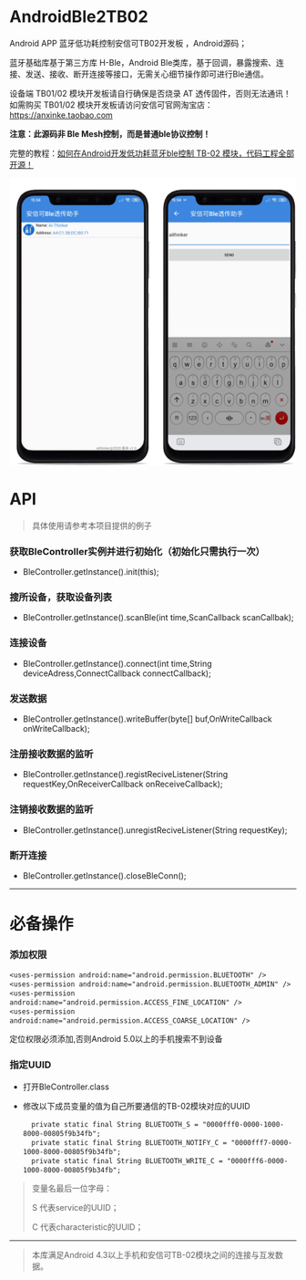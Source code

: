 # AndroidBle2TB02

Android APP 蓝牙低功耗控制安信可TB02开发板 ，Android源码；

蓝牙基础库基于第三方库 H-Ble，Android Ble类库，基于回调，暴露搜索、连接、发送、接收、断开连接等接口，无需关心细节操作即可进行Ble通信。

设备端 TB01/02 模块开发板请自行确保是否烧录 AT 透传固件，否则无法通讯！
如需购买 TB01/02 模块开发板请访问安信可官网淘宝店：https://anxinke.taobao.com

**注意：此源码非 Ble Mesh控制，而是普通ble协议控制！**

完整的教程：[如何在Android开发低功耗蓝牙ble控制 TB-02 模块，代码工程全部开源！](https://blog.csdn.net/Boantong_/article/details/105529786)


<p align="center">
  <img src="app/src/main/res/mipmap-xxxhdpi/screen.png"  alt="Banner" />
</p>


# API

> 
> 具体使用请参考本项目提供的例子
> 

### 获取BleController实例并进行初始化（初始化只需执行一次）

* BleController.getInstance().init(this);



### 搜所设备，获取设备列表
* BleController.getInstance().scanBle(int time,ScanCallback scanCallbak);



### 连接设备
* BleController.getInstance().connect(int time,String deviceAdress,ConnectCallback connectCallback);


### 发送数据
* BleController.getInstance().writeBuffer(byte[] buf,OnWriteCallback onWriteCallback);



### 注册接收数据的监听
* BleController.getInstance().registReciveListener(String requestKey,OnReceiverCallback onReceiveCallback);


### 注销接收数据的监听
* BleController.getInstance().unregistReciveListener(String requestKey);


### 断开连接
* BleController.getInstance().closeBleConn();



---

# 必备操作

### 添加权限

    <uses-permission android:name="android.permission.BLUETOOTH" />
    <uses-permission android:name="android.permission.BLUETOOTH_ADMIN" />
    <uses-permission android:name="android.permission.ACCESS_FINE_LOCATION" />
    <uses-permission android:name="android.permission.ACCESS_COARSE_LOCATION" />

定位权限必须添加,否则Android 5.0以上的手机搜索不到设备


### 指定UUID

* 打开BleController.class
* 修改以下成员变量的值为自己所要通信的TB-02模块对应的UUID
    
        private static final String BLUETOOTH_S = "0000fff0-0000-1000-8000-00805f9b34fb";
    	private static final String BLUETOOTH_NOTIFY_C = "0000fff7-0000-1000-8000-00805f9b34fb";
    	private static final String BLUETOOTH_WRITE_C = "0000fff6-0000-1000-8000-00805f9b34fb";

> 变量名最后一位字母：
> 
> S 代表service的UUID；
> 
> C 代表characteristic的UUID；

---

> 本库满足Android 4.3以上手机和安信可TB-02模块之间的连接与互发数据。
> 
